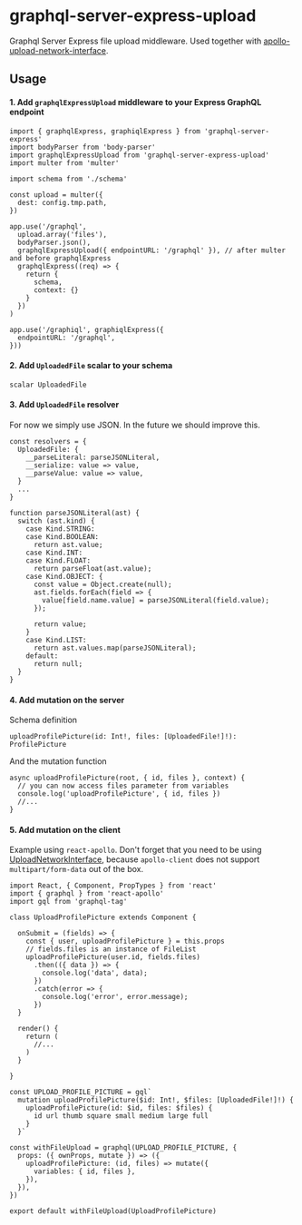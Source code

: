 # graphql-server-express-upload

Graphql Server Express file upload middleware. Used together with [apollo-upload-network-interface](https://github.com/HriBB/apollo-upload-network-interface).

## Usage

#### 1. Add `graphqlExpressUpload` middleware to your Express GraphQL endpoint

```
import { graphqlExpress, graphiqlExpress } from 'graphql-server-express'
import bodyParser from 'body-parser'
import graphqlExpressUpload from 'graphql-server-express-upload'
import multer from 'multer'

import schema from './schema'

const upload = multer({
  dest: config.tmp.path,
})

app.use('/graphql',
  upload.array('files'),
  bodyParser.json(),
  graphqlExpressUpload({ endpointURL: '/graphql' }), // after multer and before graphqlExpress
  graphqlExpress((req) => {
    return {
      schema,
      context: {}
    }
  })
)

app.use('/graphiql', graphiqlExpress({
  endpointURL: '/graphql',
}))
```

#### 2. Add `UploadedFile` scalar to your schema

```
scalar UploadedFile
```

#### 3. Add `UploadedFile` resolver

For now we simply use JSON. In the future we should improve this.

```
const resolvers = {
  UploadedFile: {
    __parseLiteral: parseJSONLiteral,
    __serialize: value => value,
    __parseValue: value => value,
  }
  ...
}

function parseJSONLiteral(ast) {
  switch (ast.kind) {
    case Kind.STRING:
    case Kind.BOOLEAN:
      return ast.value;
    case Kind.INT:
    case Kind.FLOAT:
      return parseFloat(ast.value);
    case Kind.OBJECT: {
      const value = Object.create(null);
      ast.fields.forEach(field => {
        value[field.name.value] = parseJSONLiteral(field.value);
      });

      return value;
    }
    case Kind.LIST:
      return ast.values.map(parseJSONLiteral);
    default:
      return null;
  }
}
```

#### 4. Add mutation on the server

Schema definition

```
uploadProfilePicture(id: Int!, files: [UploadedFile!]!): ProfilePicture
```

And the mutation function

```
async uploadProfilePicture(root, { id, files }, context) {
  // you can now access files parameter from variables
  console.log('uploadProfilePicture', { id, files })
  //...
}
```

#### 5. Add mutation on the client

Example using `react-apollo`. Don't forget that you need to be using [UploadNetworkInterface](https://github.com/HriBB/apollo-upload-network-interface/releases), because `apollo-client` does not support `multipart/form-data` out of the box.

```
import React, { Component, PropTypes } from 'react'
import { graphql } from 'react-apollo'
import gql from 'graphql-tag'

class UploadProfilePicture extends Component {

  onSubmit = (fields) => {
    const { user, uploadProfilePicture } = this.props
    // fields.files is an instance of FileList
    uploadProfilePicture(user.id, fields.files)
      .then(({ data }) => {
        console.log('data', data);
      })
      .catch(error => {
        console.log('error', error.message);
      })
  }

  render() {
    return (
      //...
    )
  }

}

const UPLOAD_PROFILE_PICTURE = gql`
  mutation uploadProfilePicture($id: Int!, $files: [UploadedFile!]!) {
    uploadProfilePicture(id: $id, files: $files) {
      id url thumb square small medium large full
    }
  }`

const withFileUpload = graphql(UPLOAD_PROFILE_PICTURE, {
  props: ({ ownProps, mutate }) => ({
    uploadProfilePicture: (id, files) => mutate({
      variables: { id, files },
    }),
  }),
})

export default withFileUpload(UploadProfilePicture)
```
